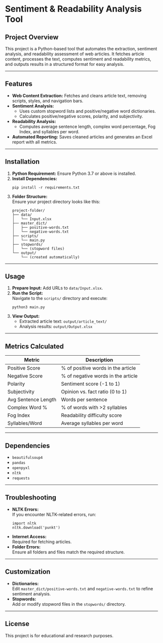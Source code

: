 # Sentiment & Readability Analysis Tool

## Project Overview
This project is a Python-based tool that automates the extraction, sentiment analysis, and readability assessment of web articles. It fetches article content, processes the text, computes sentiment and readability metrics, and outputs results in a structured format for easy analysis.

---

## Features

- **Web Content Extraction:** Fetches and cleans article text, removing scripts, styles, and navigation bars.
- **Sentiment Analysis:** 
  - Uses custom stopword lists and positive/negative word dictionaries.
  - Calculates positive/negative scores, polarity, and subjectivity.
- **Readability Analysis:** 
  - Computes average sentence length, complex word percentage, Fog Index, and syllables per word.
- **Automated Reporting:** Saves cleaned articles and generates an Excel report with all metrics.

---

## Installation

1. **Python Requirement:** Ensure Python 3.7 or above is installed.
2. **Install Dependencies:**
    ```
    pip install -r requirements.txt
    ```
3. **Folder Structure:**  
    Ensure your project directory looks like this:
    ```
    project-folder/
    ├── data/
    │   └── Input.xlsx
    ├── master_dict/
    │   ├── positive-words.txt
    │   └── negative-words.txt
    ├── scripts/
    │   └── main.py
    ├── stopwords/
    │   └── (stopword files)
    └── output/
        └── (created automatically)
    ```

---

## Usage

1. **Prepare Input:** Add URLs to `data/Input.xlsx`.
2. **Run the Script:**  
    Navigate to the `scripts/` directory and execute:
    ```
    python3 main.py
    ```
3. **View Output:**  
    - Extracted article text: `output/article_text/`
    - Analysis results: `output/Output.xlsx`

---

## Metrics Calculated

| Metric              | Description                                   |
|---------------------|-----------------------------------------------|
| Positive Score      | % of positive words in the article            |
| Negative Score      | % of negative words in the article            |
| Polarity            | Sentiment score (-1 to 1)                     |
| Subjectivity        | Opinion vs. fact ratio (0 to 1)               |
| Avg Sentence Length | Words per sentence                            |
| Complex Word %      | % of words with >2 syllables                  |
| Fog Index           | Readability difficulty score                  |
| Syllables/Word      | Average syllables per word                    |

---

## Dependencies

- `beautifulsoup4`
- `pandas`
- `openpyxl`
- `nltk`
- `requests`

---

## Troubleshooting

- **NLTK Errors:**  
    If you encounter NLTK-related errors, run:
    ```
    import nltk
    nltk.download('punkt')
    ```
- **Internet Access:**  
    Required for fetching articles.
- **Folder Errors:**  
    Ensure all folders and files match the required structure.

---

## Customization

- **Dictionaries:**  
    Edit `master_dict/positive-words.txt` and `negative-words.txt` to refine sentiment analysis.
- **Stopwords:**  
    Add or modify stopword files in the `stopwords/` directory.

---

## License

This project is for educational and research purposes.
